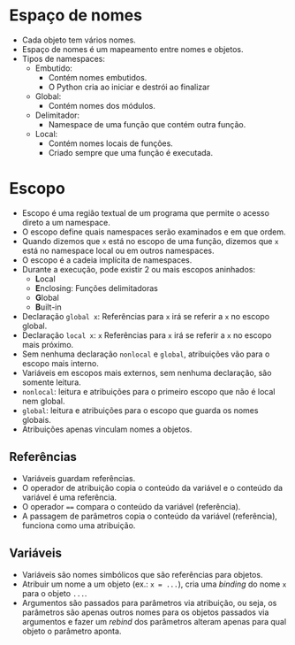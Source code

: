 # Espaço de nomes

- Cada objeto tem vários nomes.
- Espaço de nomes é um mapeamento entre nomes e objetos.
- Tipos de namespaces:
  - Embutido:
    - Contém nomes embutidos.
    - O Python cria ao iniciar e destrói ao finalizar
  - Global:
    - Contém nomes dos módulos.
  - Delimitador:
    - Namespace de uma função que contém outra função.
  - Local:
    - Contém nomes locais de funções.
    - Criado sempre que uma função é executada.

# Escopo

- Escopo é uma região textual de um programa que permite o acesso direto a um namespace.
- O escopo define quais namespaces serão examinados e em que ordem.
- Quando dizemos que `x` está no escopo de uma função, dizemos que `x` está no namespace local ou em outros namespaces.
- O escopo é a cadeia implícita de namespaces.
- Durante a execução, pode existir 2 ou mais escopos aninhados:
  - **L**ocal
  - **E**nclosing: Funções delimitadoras
  - **G**lobal
  - **B**uilt-in
- Declaração `global x`: Referências para `x` irá se referir a `x` no escopo global.
- Declaração `local x`: `x` Referências para `x` irá se referir a `x` no escopo mais próximo.
- Sem nenhuma declaração `nonlocal` e `global`, atribuições vão para o escopo mais interno.
- Variáveis em escopos mais externos, sem nenhuma declaração, são somente leitura.
- `nonlocal`: leitura e atribuições para o primeiro escopo que não é local nem global.
- `global`: leitura e atribuições para o escopo que guarda os nomes globais.
- Atribuições apenas vinculam nomes a objetos.

## Referências

- Variáveis guardam referências.
- O operador de atribuição copia o conteúdo da variável e o conteúdo da variável é uma referência.
- O operador `==` compara o conteúdo da variável (referência).
- A passagem de parâmetros copia o conteúdo da variável (referência), funciona como uma atribuição.

## Variáveis

- Variáveis são nomes simbólicos que são referências para objetos.
- Atribuir um nome a um objeto (ex.: `x = ...`), cria uma *binding* do nome `x` para o objeto `...`.
- Argumentos são passados para parâmetros via atribuição, ou seja, os parâmetros são apenas outros nomes para os objetos passados via argumentos e fazer um *rebind* dos parâmetros alteram apenas para qual objeto o parâmetro aponta.